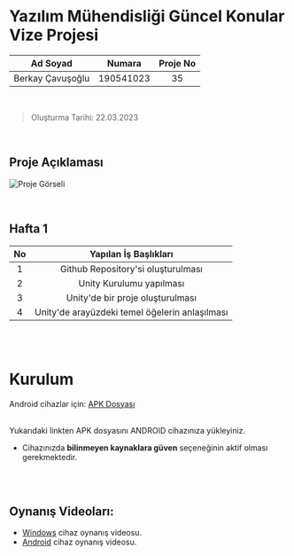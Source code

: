 # Yazılım Mühendisliği Güncel Konular Vize Projesi


<!-- create table -->
| **Ad Soyad** | **Numara** | **Proje No** |
|:---:|:---:|:---:|
| Berkay Çavuşoğlu | 190541023  | 35 |

<br>

> Oluşturma Tarihi: 22.03.2023 

<br>

## Proje Açıklaması

![Proje Görseli](project_image.png)

<br>

## Hafta 1

| **No** | **Yapılan İş Başlıkları** |
|:---:|:---:|
| 1 | Github Repository'si oluşturulması |
| 2 | Unity Kurulumu yapılması |
| 3 | Unity'de bir proje oluşturulması |
| 4 | Unity'de arayüzdeki temel öğelerin anlaşılması |


&nbsp; \
&nbsp; 

# Kurulum

Android cihazlar için: [APK Dosyası](https://drive.google.com/file/d/1TbVaWN8ipK2nmL8LwB3j9hVIWkJK-RIL/view?usp=share_link)

\
Yukarıdaki linkten APK dosyasını ANDROID cihazınıza yükleyiniz.
* Cihazınızda **bilinmeyen kaynaklara güven** seçeneğinin aktif olması gerekmektedir.

&nbsp; \
&nbsp; 

## Oynanış Videoları:

* [Windows](https://youtu.be/H5qcYlI3Aa8) cihaz oynanış videosu.
* [Android](https://youtu.be/o0Zlh0fxzo8) cihaz oynanış videosu.



